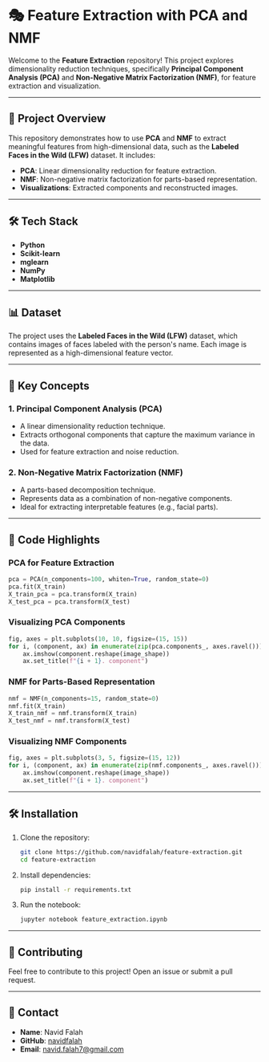 # 🎭 Feature Extraction with PCA and NMF

Welcome to the **Feature Extraction** repository! This project explores dimensionality reduction techniques, specifically **Principal Component Analysis (PCA)** and **Non-Negative Matrix Factorization (NMF)**, for feature extraction and visualization.

---

## 📂 **Project Overview**

This repository demonstrates how to use **PCA** and **NMF** to extract meaningful features from high-dimensional data, such as the **Labeled Faces in the Wild (LFW)** dataset. It includes:

- **PCA**: Linear dimensionality reduction for feature extraction.
- **NMF**: Non-negative matrix factorization for parts-based representation.
- **Visualizations**: Extracted components and reconstructed images.

---

## 🛠️ **Tech Stack**

- **Python**
- **Scikit-learn**
- **mglearn**
- **NumPy**
- **Matplotlib**

---

## 📊 **Dataset**

The project uses the **Labeled Faces in the Wild (LFW)** dataset, which contains images of faces labeled with the person's name. Each image is represented as a high-dimensional feature vector.

---

## 🧠 **Key Concepts**

### 1. **Principal Component Analysis (PCA)**
- A linear dimensionality reduction technique.
- Extracts orthogonal components that capture the maximum variance in the data.
- Used for feature extraction and noise reduction.

### 2. **Non-Negative Matrix Factorization (NMF)**
- A parts-based decomposition technique.
- Represents data as a combination of non-negative components.
- Ideal for extracting interpretable features (e.g., facial parts).

---

## 🚀 **Code Highlights**

### PCA for Feature Extraction
```python
pca = PCA(n_components=100, whiten=True, random_state=0)
pca.fit(X_train)
X_train_pca = pca.transform(X_train)
X_test_pca = pca.transform(X_test)
```

### Visualizing PCA Components
```python
fig, axes = plt.subplots(10, 10, figsize=(15, 15))
for i, (component, ax) in enumerate(zip(pca.components_, axes.ravel())):
    ax.imshow(component.reshape(image_shape))
    ax.set_title(f"{i + 1}. component")
```

### NMF for Parts-Based Representation
```python
nmf = NMF(n_components=15, random_state=0)
nmf.fit(X_train)
X_train_nmf = nmf.transform(X_train)
X_test_nmf = nmf.transform(X_test)
```

### Visualizing NMF Components
```python
fig, axes = plt.subplots(3, 5, figsize=(15, 12))
for i, (component, ax) in enumerate(zip(nmf.components_, axes.ravel())):
    ax.imshow(component.reshape(image_shape))
    ax.set_title(f"{i + 1}. component")
```

---

## 🛠️ **Installation**

1. Clone the repository:
   ```bash
   git clone https://github.com/navidfalah/feature-extraction.git
   cd feature-extraction
   ```

2. Install dependencies:
   ```bash
   pip install -r requirements.txt
   ```

3. Run the notebook:
   ```bash
   jupyter notebook feature_extraction.ipynb
   ```

---

## 🤝 **Contributing**

Feel free to contribute to this project! Open an issue or submit a pull request.

---

## 📧 **Contact**

- **Name**: Navid Falah
- **GitHub**: [navidfalah](https://github.com/navidfalah)
- **Email**: navid.falah7@gmail.com
